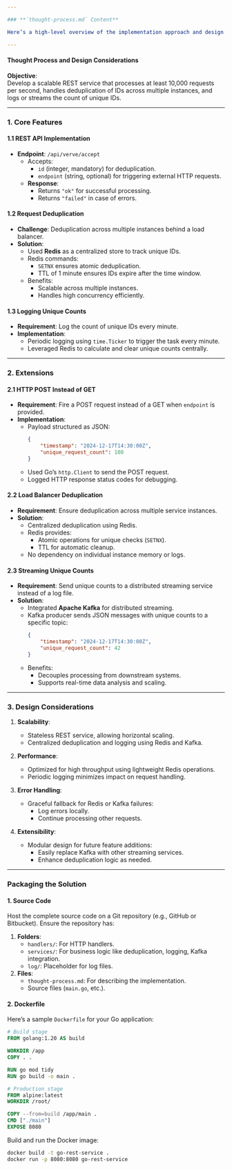 ```yaml
---

### **`thought-process.md` Content**

Here’s a high-level overview of the implementation approach and design considerations:

---
```


#### **Thought Process and Design Considerations**

**Objective**:  
Develop a scalable REST service that processes at least 10,000 requests per second, handles deduplication of IDs across multiple instances, and logs or streams the count of unique IDs.

---

### **1. Core Features**

#### **1.1 REST API Implementation**
- **Endpoint**: `/api/verve/accept`
    - Accepts:
        - `id` (integer, mandatory) for deduplication.
        - `endpoint` (string, optional) for triggering external HTTP requests.
    - **Response**:
        - Returns `"ok"` for successful processing.
        - Returns `"failed"` in case of errors.

#### **1.2 Request Deduplication**
- **Challenge**: Deduplication across multiple instances behind a load balancer.
- **Solution**:
    - Used **Redis** as a centralized store to track unique IDs.
    - Redis commands:
        - `SETNX` ensures atomic deduplication.
        - TTL of 1 minute ensures IDs expire after the time window.
    - Benefits:
        - Scalable across multiple instances.
        - Handles high concurrency efficiently.

#### **1.3 Logging Unique Counts**
- **Requirement**: Log the count of unique IDs every minute.
- **Implementation**:
    - Periodic logging using `time.Ticker` to trigger the task every minute.
    - Leveraged Redis to calculate and clear unique counts centrally.

---

### **2. Extensions**

#### **2.1 HTTP POST Instead of GET**
- **Requirement**: Fire a POST request instead of a GET when `endpoint` is provided.
- **Implementation**:
    - Payload structured as JSON:
      ```json
      {
          "timestamp": "2024-12-17T14:30:00Z",
          "unique_request_count": 100
      }
      ```
    - Used Go’s `http.Client` to send the POST request.
    - Logged HTTP response status codes for debugging.

#### **2.2 Load Balancer Deduplication**
- **Requirement**: Ensure deduplication across multiple service instances.
- **Solution**:
    - Centralized deduplication using Redis.
    - Redis provides:
        - Atomic operations for unique checks (`SETNX`).
        - TTL for automatic cleanup.
    - No dependency on individual instance memory or logs.

#### **2.3 Streaming Unique Counts**
- **Requirement**: Send unique counts to a distributed streaming service instead of a log file.
- **Solution**:
    - Integrated **Apache Kafka** for distributed streaming.
    - Kafka producer sends JSON messages with unique counts to a specific topic:
      ```json
      {
          "timestamp": "2024-12-17T14:30:00Z",
          "unique_request_count": 42
      }
      ```
    - Benefits:
        - Decouples processing from downstream systems.
        - Supports real-time data analysis and scaling.

---

### **3. Design Considerations**
1. **Scalability**:
    - Stateless REST service, allowing horizontal scaling.
    - Centralized deduplication and logging using Redis and Kafka.

2. **Performance**:
    - Optimized for high throughput using lightweight Redis operations.
    - Periodic logging minimizes impact on request handling.

3. **Error Handling**:
    - Graceful fallback for Redis or Kafka failures:
        - Log errors locally.
        - Continue processing other requests.

4. **Extensibility**:
    - Modular design for future feature additions:
        - Easily replace Kafka with other streaming services.
        - Enhance deduplication logic as needed.

---

### **Packaging the Solution**

#### **1. Source Code**
Host the complete source code on a Git repository (e.g., GitHub or Bitbucket). Ensure the repository has:
1. **Folders**:
    - `handlers/`: For HTTP handlers.
    - `services/`: For business logic like deduplication, logging, Kafka integration.
    - `log/`: Placeholder for log files.
2. **Files**:
    - `thought-process.md`: For describing the implementation.
    - Source files (`main.go`, etc.).

#### **2. Dockerfile**
Here’s a sample `Dockerfile` for your Go application:
```dockerfile
# Build stage
FROM golang:1.20 AS build

WORKDIR /app
COPY . .

RUN go mod tidy
RUN go build -o main .

# Production stage
FROM alpine:latest
WORKDIR /root/

COPY --from=build /app/main .
CMD ["./main"]
EXPOSE 8080
```

Build and run the Docker image:
```bash
docker build -t go-rest-service .
docker run -p 8080:8080 go-rest-service

